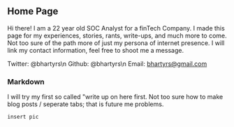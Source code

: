 ## Home Page

Hi there! I am a 22 year old SOC Analyst for a finTech Company. I made this page for my experiences, stories, rants, write-ups, and much more to come. Not too sure of the path more of just my persona of internet presence. I will link my contact information, feel free to shoot me a message. 

Twitter: @bhartyrs\n
Github: @bhartyrs\n
Email: bhartyrs@gmail.com



### Markdown

I will try my first so called "write up on here first. Not too sure how to make blog posts / seperate tabs; that is future me problems.
```markdown
insert pic
```
